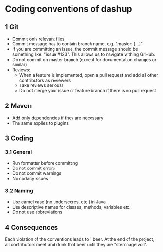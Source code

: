 # Coding conventions of dashup

## 1 Git

- Commit only relevant files
- Commit message has to contain branch name, e.g. "master: [...]"
- If you are committing an issue, the commit message should be something like: "issue #123". This allows us to navigate withing GitHub.
- Do not commit on master branch (except for documentation changes or similar)
- Reviews: 
    - When a feature is implemented, open a pull request and add all other contributors as reviewers
    - Take reviews serious!
    - Do not merge your issue or feature branch if there is no pull request

## 2 Maven

- Add only dependencies if they are necessary
- The same applies to plugins

## 3 Coding

### 3.1 General

- Run formatter before committing
- Do not commit errors
- Do not commit warnings
- No codacy issues

### 3.2 Naming

- Use camel case (no underscores, etc.) in Java
- Use descriptive names for classes, methods, variables etc.
- Do not use abbreviations

## 4 Consequences

Each violation of the conventions leads to 1 beer. At the end of the project, all contributors meet and drink that beer until they are "sternhagelvoll".